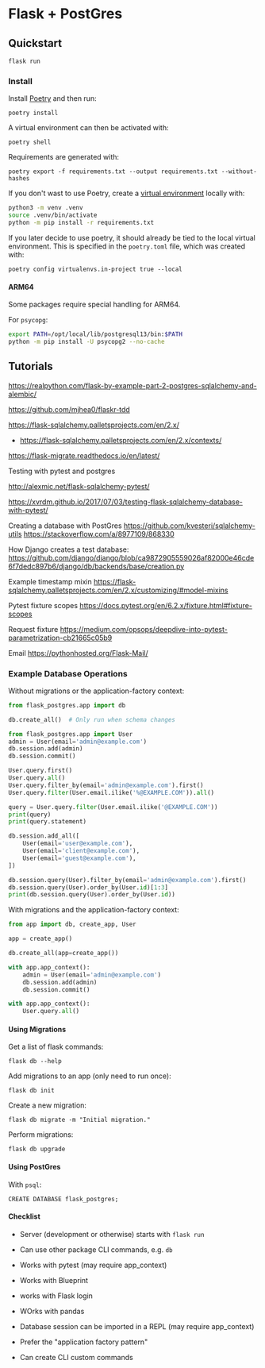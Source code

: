 Flask + PostGres
====

## Quickstart

    flask run


### Install

Install [Poetry](https://python-poetry.org/docs/#installation) and then run:

    poetry install

A virtual environment can then be activated with:

    poetry shell

Requirements are generated with:

    poetry export -f requirements.txt --output requirements.txt --without-hashes


If you don't wast to use Poetry, create a [virtual environment](https://docs.python.org/3/tutorial/venv.html) locally with:

```sh
python3 -m venv .venv
source .venv/bin/activate
python -m pip install -r requirements.txt
```

If you later decide to use poetry, it should already be tied to the local virtual environment. This is specified in the `poetry.toml` file, which was created with:

    poetry config virtualenvs.in-project true --local


#### ARM64

Some packages require special handling for ARM64.

For `psycopg`:

```sh
export PATH=/opt/local/lib/postgresql13/bin:$PATH
python -m pip install -U psycopg2 --no-cache
```


## Tutorials

https://realpython.com/flask-by-example-part-2-postgres-sqlalchemy-and-alembic/

https://github.com/mjhea0/flaskr-tdd

https://flask-sqlalchemy.palletsprojects.com/en/2.x/

  * https://flask-sqlalchemy.palletsprojects.com/en/2.x/contexts/

https://flask-migrate.readthedocs.io/en/latest/

Testing with pytest and postgres

http://alexmic.net/flask-sqlalchemy-pytest/

https://xvrdm.github.io/2017/07/03/testing-flask-sqlalchemy-database-with-pytest/


Creating a database with PostGres
https://github.com/kvesteri/sqlalchemy-utils
https://stackoverflow.com/a/8977109/868330

How Django creates a test database:
https://github.com/django/django/blob/ca9872905559026af82000e46cde6f7dedc897b6/django/db/backends/base/creation.py


Example timestamp mixin
https://flask-sqlalchemy.palletsprojects.com/en/2.x/customizing/#model-mixins


Pytest fixture scopes
https://docs.pytest.org/en/6.2.x/fixture.html#fixture-scopes

Request fixture
https://medium.com/opsops/deepdive-into-pytest-parametrization-cb21665c05b9

Email
https://pythonhosted.org/Flask-Mail/



### Example Database Operations

Without migrations or the application-factory context:

```py
from flask_postgres.app import db

db.create_all()  # Only run when schema changes

from flask_postgres.app import User
admin = User(email='admin@example.com')
db.session.add(admin)
db.session.commit()

User.query.first()
User.query.all()
User.query.filter_by(email='admin@example.com').first()
User.query.filter(User.email.ilike('%@EXAMPLE.COM')).all()

query = User.query.filter(User.email.ilike('@EXAMPLE.COM'))
print(query)
print(query.statement)

db.session.add_all([
    User(email='user@example.com'),
    User(email='client@example.com'),
    User(email='guest@example.com'),
])

db.session.query(User).filter_by(email='admin@example.com').first()
db.session.query(User).order_by(User.id)[1:3]
print(db.session.query(User).order_by(User.id))
```

With migrations and the application-factory context:

```py
from app import db, create_app, User

app = create_app()

db.create_all(app=create_app())

with app.app_context():
    admin = User(email='admin@example.com')
    db.session.add(admin)
    db.session.commit()

with app.app_context():
    User.query.all()
```


#### Using Migrations

Get a list of flask commands:

    flask db --help

Add migrations to an app (only need to run once):

    flask db init

Create a new migration:

    flask db migrate -m "Initial migration."

Perform migrations:

    flask db upgrade


#### Using PostGres

With `psql`:

    CREATE DATABASE flask_postgres;


#### Checklist


* Server (development or otherwise) starts with `flask run`
* Can use other package CLI commands, e.g. `db`

* Works with pytest (may require app_context)
* Works with Blueprint
* works with Flask login
* WOrks with pandas

* Database session can be imported in a REPL (may require app_context)
* Prefer the "application factory pattern"

* Can create CLI custom commands
